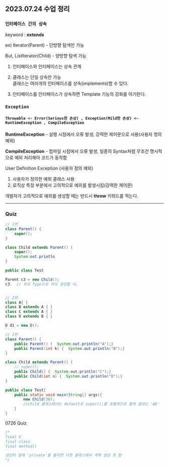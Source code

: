 ## 2023.07.24 수업 정리

### `인터페이스 간의 상속`

keyword : <b>extends</b> <br/>

ex) Iterator(Parent) - 단방향 탐색만 가능

But, ListIterator(Child) - 양방향 탐색 가능

1. 인터페이스와 인터페이스는 상속 관계

2. 클래스는 단일 상속만 가능<br/>
   클래스는 여러개의 인터페이스를 상속(implements)할 수 있다.

3. 인터페이스를 인터페이스가 상속하면 Template 기능의 강화를 야기한다.

<!-- ### `Map` -->

### `Exception`

#### `Throwable <- Error(Serious한 손상) , Exception(Mild한 손상) <- RuntimeException , CompileException`<br/>

<b>RuntimeException</b> - 실행 시점에서 오류 발생, 강력한 제어문으로 사용(사용자 정의 예외)<br/>

<b>CompileException</b> - 컴파일 시점에서 오류 발생, 일종의 Syntax처럼 무조건 명시적으로 예외 처리해아 코드가 동작함<br/>

User Definition Exception (사용자 정의 예외)

1. 사용자가 정의한 예외 클래스 사용
2. 로직상 특정 부분에서 고의적으로 예외를 발생시킴(강력한 제어문)

개발자가 고의적으로 예외를 생성할 때는 반드시 <b>throw</b> 키워드를 적는다.

---

### Quiz

```java
// 1번
class Parent() {
    super();
}

class Child extends Parent() {
    super();
    System.out.println
}

public class Test

Parent c3 = new Child();
c3.  // 부모 Type으로 자식 생성할 시,


// 2번
class A{ }
class B extends A { }
class C extends A { }
class D extends B { }

D d1 = new D();

// 3번
class Parent() {
    public Parent() {  System.out.println("A");}
    public Parent(int k) {  System.out.println("B");}
}

class Child extends Parent() {
    // super();
    public Child() {  System.out.println("C");}
    public Child(int n) {  System.out.println("D");}
}

public class Test{
    public static void main(String[] args){
        new Child(30);
        //child 클래스에서는 default로 super();를 호출하므로 출력 결과는 'AD'
    }
}

```

0726 Quiz

```java
/*
final V
final class
final method()

생성자 앞에 'private'을 붙이면 다른 클래스에서 객체 생성 못 함
*/
```

